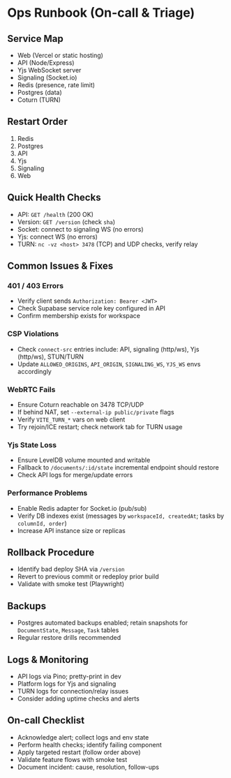 # Ops Runbook (On-call & Triage)

## Service Map
- Web (Vercel or static hosting)
- API (Node/Express)
- Yjs WebSocket server
- Signaling (Socket.io)
- Redis (presence, rate limit)
- Postgres (data)
- Coturn (TURN)

## Restart Order
1) Redis
2) Postgres
3) API
4) Yjs
5) Signaling
6) Web

## Quick Health Checks
- API: `GET /health` (200 OK)
- Version: `GET /version` (check `sha`)
- Socket: connect to signaling WS (no errors)
- Yjs: connect WS (no errors)
- TURN: `nc -vz <host> 3478` (TCP) and UDP checks, verify relay

## Common Issues & Fixes

### 401 / 403 Errors
- Verify client sends `Authorization: Bearer <JWT>`
- Check Supabase service role key configured in API
- Confirm membership exists for workspace

### CSP Violations
- Check `connect-src` entries include: API, signaling (http/ws), Yjs (http/ws), STUN/TURN
- Update `ALLOWED_ORIGINS`, `API_ORIGIN`, `SIGNALING_WS`, `YJS_WS` envs accordingly

### WebRTC Fails
- Ensure Coturn reachable on 3478 TCP/UDP
- If behind NAT, set `--external-ip public/private` flags
- Verify `VITE_TURN_*` vars on web client
- Try rejoin/ICE restart; check network tab for TURN usage

### Yjs State Loss
- Ensure LevelDB volume mounted and writable
- Fallback to `/documents/:id/state` incremental endpoint should restore
- Check API logs for merge/update errors

### Performance Problems
- Enable Redis adapter for Socket.io (pub/sub)
- Verify DB indexes exist (messages by `workspaceId, createdAt`; tasks by `columnId, order`)
- Increase API instance size or replicas

## Rollback Procedure
- Identify bad deploy SHA via `/version`
- Revert to previous commit or redeploy prior build
- Validate with smoke test (Playwright)

## Backups
- Postgres automated backups enabled; retain snapshots for `DocumentState`, `Message`, `Task` tables
- Regular restore drills recommended

## Logs & Monitoring
- API logs via Pino; pretty-print in dev
- Platform logs for Yjs and signaling
- TURN logs for connection/relay issues
- Consider adding uptime checks and alerts

## On-call Checklist
- Acknowledge alert; collect logs and env state
- Perform health checks; identify failing component
- Apply targeted restart (follow order above)
- Validate feature flows with smoke test
- Document incident: cause, resolution, follow-ups
